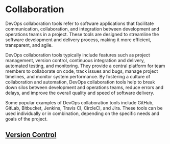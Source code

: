 # Collaboration

DevOps collaboration tools refer to software applications that facilitate
communication, collaboration, and integration between development and operations
teams in a project. These tools are designed to streamline the software development
and delivery process, making it more efficient, transparent, and agile.

DevOps collaboration tools typically include features such as project management,
version control, continuous integration and delivery, automated testing, and
monitoring. They provide a central platform for team members to collaborate
on code, track issues and bugs, manage project timelines, and monitor system
performance. By fostering a culture of collaboration and automation, DevOps
collaboration tools help to break down silos between development and operations
teams, reduce errors and delays, and improve the overall quality and speed
of software delivery.

Some popular examples of DevOps collaboration tools include GitHub, GitLab,
Bitbucket, Jenkins, Travis CI, CircleCI, and Jira. These tools can be used
individually or in combination, depending on the specific needs and goals
of the project.

## [Version Control](version_control/version_control.md)

